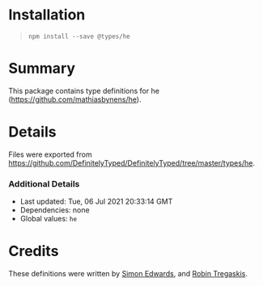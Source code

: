 # Installation
> `npm install --save @types/he`

# Summary
This package contains type definitions for he (https://github.com/mathiasbynens/he).

# Details
Files were exported from https://github.com/DefinitelyTyped/DefinitelyTyped/tree/master/types/he.

### Additional Details
 * Last updated: Tue, 06 Jul 2021 20:33:14 GMT
 * Dependencies: none
 * Global values: `he`

# Credits
These definitions were written by [Simon Edwards](https://github.com/sedwards2009), and [Robin Tregaskis](https://github.com/lokidokicoki).

